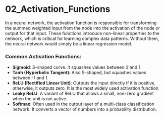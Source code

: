 # 02_Activation_Functions

In a neural network, the activation function is responsible for transforming the summed weighted input from the node into the activation of the node or output for that input. These functions introduce non-linear properties to the network, which is critical for learning complex data patterns. Without them, the neural network would simply be a linear regression model.

### Common Activation Functions:

-   **Sigmoid**: S-shaped curve. It squashes values between 0 and 1.
-   **Tanh (Hyperbolic Tangent)**: Also S-shaped, but squashes values between -1 and 1.
-   **ReLU (Rectified Linear Unit)**: Outputs the input directly if it is positive, otherwise, it outputs zero. It is the most widely used activation function.
-   **Leaky ReLU**: A variant of ReLU that allows a small, non-zero gradient when the unit is not active.
-   **Softmax**: Often used in the output layer of a multi-class classification network. It converts a vector of numbers into a probability distribution. 